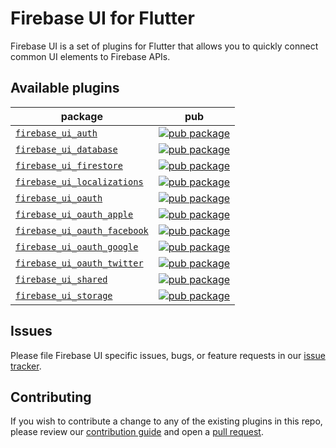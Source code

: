 # Firebase UI for Flutter

Firebase UI is a set of plugins for Flutter that allows you to quickly connect common UI elements to Firebase APIs.

## Available plugins

| package                                                                | pub                                                                                                                                |
| ---------------------------------------------------------------------- | ---------------------------------------------------------------------------------------------------------------------------------- |
| [`firebase_ui_auth`](./packages/firebase_ui_auth/)                     | [![pub package](https://img.shields.io/pub/v/firebase_ui_auth.svg)](https://pub.dev/packages/firebase_ui_auth)                     |
| [`firebase_ui_database`](./packages/firebase_ui_database/)             | [![pub package](https://img.shields.io/pub/v/firebase_ui_database.svg)](https://pub.dev/packages/firebase_ui_database)             |
| [`firebase_ui_firestore`](./packages/firebase_ui_firestore/)           | [![pub package](https://img.shields.io/pub/v/firebase_ui_firestore.svg)](https://pub.dev/packages/firebase_ui_firestore)           |
| [`firebase_ui_localizations`](./packages/firebase_ui_localizations/)   | [![pub package](https://img.shields.io/pub/v/firebase_ui_localizations.svg)](https://pub.dev/packages/firebase_ui_localizations)   |
| [`firebase_ui_oauth`](./packages/firebase_ui_oauth/)                   | [![pub package](https://img.shields.io/pub/v/firebase_ui_oauth.svg)](https://pub.dev/packages/firebase_ui_oauth)                   |
| [`firebase_ui_oauth_apple`](./packages/firebase_ui_oauth_apple/)       | [![pub package](https://img.shields.io/pub/v/firebase_ui_oauth_apple.svg)](https://pub.dev/packages/firebase_ui_oauth_apple)       |
| [`firebase_ui_oauth_facebook`](./packages/firebase_ui_oauth_facebook/) | [![pub package](https://img.shields.io/pub/v/firebase_ui_oauth_facebook.svg)](https://pub.dev/packages/firebase_ui_oauth_facebook) |
| [`firebase_ui_oauth_google`](./packages/firebase_ui_oauth_google/)     | [![pub package](https://img.shields.io/pub/v/firebase_ui_oauth_google.svg)](https://pub.dev/packages/firebase_ui_oauth_google)     |
| [`firebase_ui_oauth_twitter`](./packages/firebase_ui_oauth_twitter/)   | [![pub package](https://img.shields.io/pub/v/firebase_ui_oauth_twitter.svg)](https://pub.dev/packages/firebase_ui_oauth_twitter)   |
| [`firebase_ui_shared`](./packages/firebase_ui_shared/)                 | [![pub package](https://img.shields.io/pub/v/firebase_ui_shared.svg)](https://pub.dev/packages/firebase_ui_shared)                 |
| [`firebase_ui_storage`](./packages/firebase_ui_storage/)               | [![pub package](https://img.shields.io/pub/v/firebase_ui_storage.svg)](https://pub.dev/packages/firebase_ui_storage)               |

## Issues

Please file Firebase UI specific issues, bugs, or feature requests in our [issue tracker](https://github.com/firebase/FirebaseUI-Flutter/issues/new/choose).

## Contributing

If you wish to contribute a change to any of the existing plugins in this repo, please review our [contribution guide](./docs/contributing.md) and open a [pull request](https://github.com/firebase/FirebaseUI-Flutter/pulls).
